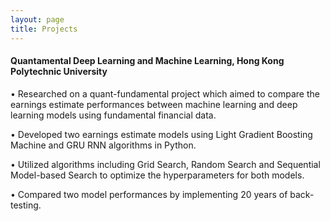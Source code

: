 ```yaml
---
layout: page
title: Projects
---
```




#### Quantamental Deep Learning and Machine Learning, Hong Kong Polytechnic University
•	Researched on a quant-fundamental project which aimed to compare the earnings estimate performances between machine learning and deep learning models using fundamental financial data.

•	Developed two earnings estimate models using Light Gradient Boosting Machine and GRU RNN algorithms in Python.

•	Utilized algorithms including Grid Search, Random Search and Sequential Model-based Search to optimize the hyperparameters for both models.

•	Compared two model performances by implementing 20 years of back-testing.  
